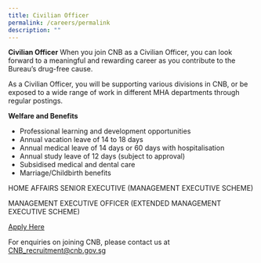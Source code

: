 ```yaml
---
title: Civilian Officer
permalink: /careers/permalink
description: ""
---
```

**Civilian Officer**
When you join CNB as a Civilian Officer, you can look forward to a meaningful and rewarding career as you contribute to the Bureau’s drug-free cause.

As a Civilian Officer, you will be supporting various divisions in CNB, or be exposed to a wide range of work in different MHA departments through regular postings.

**Welfare and Benefits**
* Professional learning and development opportunities
* Annual vacation leave of 14 to 18 days
* Annual medical leave of 14 days or 60 days with hospitalisation
* Annual study leave of 12 days (subject to approval)
* Subsidised medical and dental care
* Marriage/Childbirth benefits

HOME AFFAIRS SENIOR EXECUTIVE (MANAGEMENT EXECUTIVE SCHEME)

MANAGEMENT EXECUTIVE OFFICER (EXTENDED MANAGEMENT EXECUTIVE SCHEME)

[Apply Here](https://www.careers.hrp.gov.sg/sap/bc/ui5_ui5/sap/ZGERCFA004/index.html?search-keyword=MHA-%20Central%20Narcotics%20Bureau)
 

For enquiries on joining CNB, please contact us at CNB_recruitment@cnb.gov.sg